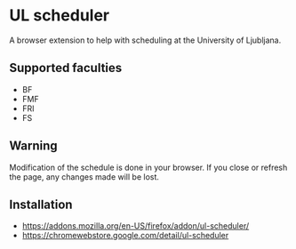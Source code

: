 # UL scheduler

A browser extension to help with scheduling at the University of Ljubljana.

## Supported faculties

- BF
- FMF
- FRI
- FS

## Warning

Modification of the schedule is done in your browser.
If you close or refresh the page, any changes made will be lost.

## Installation

- https://addons.mozilla.org/en-US/firefox/addon/ul-scheduler/
- https://chromewebstore.google.com/detail/ul-scheduler
